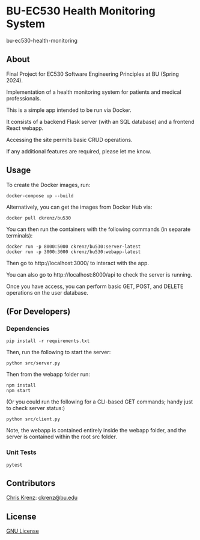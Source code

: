 # BU-EC530 Health Monitoring System
bu-ec530-health-monitoring

## About

Final Project for EC530 Software Engineering Principles at BU (Spring 2024). 

Implementation of a health monitoring system for patients and medical professionals.

This is a simple app intended to be run via Docker.

It consists of a backend Flask server (with an SQL database) and a frontend React webapp.

Accessing the site permits basic CRUD operations.

If any additional features are required, please let me know.


## Usage

To create the Docker images, run:

```console
docker-compose up --build
```

Alternatively, you can get the images from Docker Hub via: 

```console
docker pull ckrenz/bu530
```

You can then run the containers with the following commands (in separate terminals):

```console
docker run -p 8000:5000 ckrenz/bu530:server-latest
docker run -p 3000:3000 ckrenz/bu530:webapp-latest
```

Then go to http://localhost:3000/ to interact with the app.  

You can also go to http://localhost:8000/api to check the server is running.

Once you have access, you can perform basic GET, POST, and DELETE operations on the user database.

## (For Developers)


### Dependencies

```console
pip install -r requirements.txt
```

Then, run the following to start the server:

```console
python src/server.py
```

Then from the webapp folder run:

```console
npm install
npm start
```

(Or you could run the following for a CLI-based GET commands; handy just to check server status:)

```console
python src/client.py 
```

Note, the webapp is contained entirely inside the webapp folder, and the server is contained within the root src folder.


### Unit Tests
```console
pytest
```


## Contributors

[Chris Krenz](https://github.com/chris-krenz): ckrenz@bu.edu


## License

[GNU License](LICENSE)
